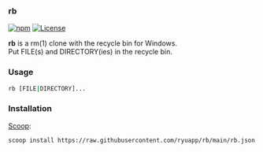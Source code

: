 ### rb

[![npm](https://github.com/ryuapp/rb/workflows/CI/badge.svg)](https://github.com/ryuapp/rb/actions?query=workflow%3ACI)
[![License](https://img.shields.io/github/license/ryuapp/rb?labelColor=171717&color=39b54a&label=License)](https://github.com/ryuapp/rb/blob/main/LICENSE)

**rb** is a rm(1) clone with the recycle bin for Windows.\
Put FILE(s) and DIRECTORY(ies) in the recycle bin.

### Usage

```sh
rb [FILE|DIRECTORY]...
```

### Installation

[Scoop](https://scoop.sh):

```bash
scoop install https://raw.githubusercontent.com/ryuapp/rb/main/rb.json
```

